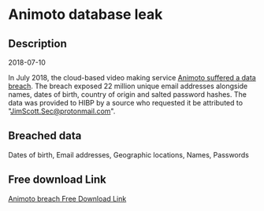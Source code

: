 # Animoto database leak

## Description

2018-07-10

In July 2018, the cloud-based video making service <a href="https://techcrunch.com/2018/08/20/animoto-hack-exposes-personal-information-geolocation-data/" target="_blank" rel="noopener">Animoto suffered a data breach</a>. The breach exposed 22 million unique email addresses alongside names, dates of birth, country of origin and salted password hashes. The data was provided to HIBP by a source who requested it be attributed to &quot;JimScott.Sec@protonmail.com&quot;.

## Breached data

Dates of birth, Email addresses, Geographic locations, Names, Passwords

## Free download Link

[Animoto breach Free Download Link](https://link-to.net/1229997/19.591645134767855/dynamic/?r=aHR0cHM6Ly93d3cubWVkaWFmaXJlLmNvbS92aWV3LzZ1dmx5WE8yeTRRVmhzby9hbmltb3RvLmNvbS9maWxl)